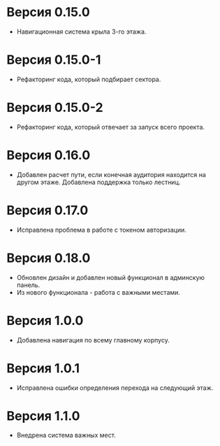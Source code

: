 # Версия 0.15.0
- Навигационная система крыла 3-го этажа.

# Версия 0.15.0-1
- Рефакторинг кода, который подбирает сектора.

# Версия 0.15.0-2
- Рефакторинг кода, который отвечает за запуск всего проекта.

# Версия 0.16.0
- Добавлен расчет пути, если конечная аудитория находится на другом этаже. Добавлена поддержка только лестниц.

# Версия 0.17.0
- Исправлена проблема в работе с токеном авторизации.

# Версия 0.18.0
- Обновлен дизайн и добавлен новый функционал в админскую панель.
- Из нового функционала - работа с важными местами.

# Версия 1.0.0
- Добавлена навигация по всему главному корпусу.

# Версия 1.0.1
- Исправлена ошибки определения перехода на следующий этаж.

# Версия 1.1.0
- Внедрена система важных мест.